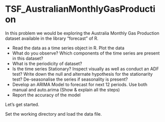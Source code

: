 # TSF_AustralianMonthlyGasProduction

In this problem we would be exploring the Australia Monthly Gas Production dataset available in the library “forecast” of R.

-	Read the data as a time series object in R. Plot the data 
- What do you observe? Which components of the time series are present in this dataset?
-	What is the periodicity of dataset? 
-	Is the time series Stationary? Inspect visually as well as conduct an ADF test? Write down the null and alternate hypothesis for the stationarity test? De-seasonalise the series if seasonality is present? 
-	Develop an ARIMA Model to forecast for next 12 periods. Use both manual and auto.arima (Show & explain all the steps) 
-	Report the accuracy of the model 


Let’s get started.

Set the working directory and load the data file.
